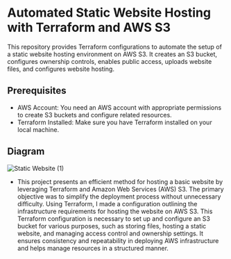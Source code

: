 # Automated Static Website Hosting with Terraform and AWS S3

This repository provides Terraform configurations to automate the setup of a static website hosting environment on AWS S3. It creates an S3 bucket, configures ownership controls, enables public access, uploads website files, and configures website hosting.

## Prerequisites
- AWS Account: You need an AWS account with appropriate permissions to create S3 buckets and configure related resources.
- Terraform Installed: Make sure you have Terraform installed on your local machine.

## Diagram
![Static Website (1)](https://github.com/nessamutia/Static-Website-Using-AWS-and-Terraform/assets/137209546/f3012cd7-5a6e-4571-b2e4-469c0bae7d23)

- This project presents an efficient method for hosting a basic website by leveraging Terraform and Amazon Web Services (AWS) S3. The primary objective was to simplify the deployment process without unnecessary difficulty. Using Terraform, I made a configuration outlining the infrastructure requirements for hosting the website on AWS S3. This Terraform configuration is necessary to set up and configure an S3 bucket for various purposes, such as storing files, hosting a static website, and managing access control and ownership settings. It ensures consistency and repeatability in deploying AWS infrastructure and helps manage resources in a structured manner.
